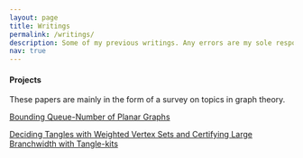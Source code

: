 ```yaml
---
layout: page
title: Writings
permalink: /writings/
description: Some of my previous writings. Any errors are my sole responsibility.
nav: true
---
```


#### Projects

These papers are mainly in the form of a survey on topics in graph theory.

[Bounding Queue-Number of Planar Graphs](/assets/pdf/queue_number_paper.pdf)

[Deciding Tangles with Weighted Vertex Sets and Certifying Large Branchwidth with Tangle-kits](/assets/pdf/tangle_paper.pdf)

<!-- Network Coding and Matroid Theory-->

<!-- #### Notes

These are lecture notes for some of the courses that I have taken.

[CO 342 - Introduction to Graph Theory](https://www.dropbox.com/s/5b41z4mw6cvdnuu/notes.pdf?dl=0)

[CO 351 - Network Flow Theory](https://www.dropbox.com/s/45cijhw464srxl9/notes.pdf?dl=0)

[CO 444 - Algebraic Graph Theory](https://www.dropbox.com/s/pb79w5jjwhqf82m/note.pdf?dl=0)

[CO 331 - Coding Theory](https://www.dropbox.com/s/y5kkn2lo4qlao34/main.pdf?dl=0)]

[CS 370 - Numerical Computation](https://www.dropbox.com/s/oj0ttm2hgycggak/notes.pdf?dl=0) -->
